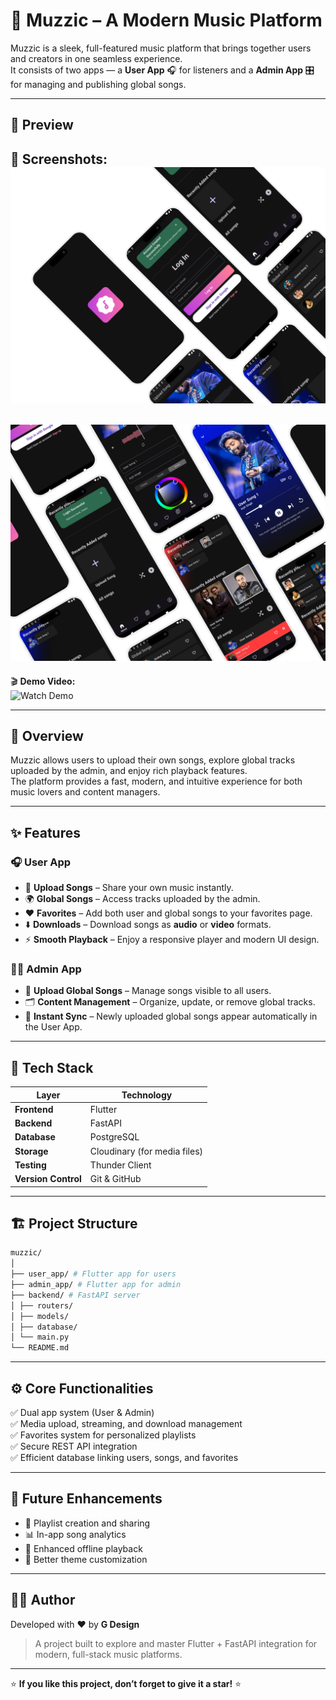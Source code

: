# 🎵 Muzzic – A Modern Music Platform  

Muzzic is a sleek, full-featured music platform that brings together users and creators in one seamless experience.  
It consists of two apps — a **User App** 🎧 for listeners and a **Admin App** 🎛️ for managing and publishing global songs.  

---

## 🌆 Preview  


📸 **Screenshots:**  
![User App Screenshot](assets/ss/shot_72.png)  
---
![Admin App Screenshot](assets/ss/shot_84.png)
---
🎬 **Demo Video:**  
![Watch Demo](https://drive.google.com/file/d/1U0rtMBbwy_cr29zObCfvCqMN0-cwYcE2/view?usp=drive_link)

---

## 🚀 Overview  

Muzzic allows users to upload their own songs, explore global tracks uploaded by the admin, and enjoy rich playback features.  
The platform provides a fast, modern, and intuitive experience for both music lovers and content managers.  

---

## ✨ Features  

### 🎧 User App  
- 🎵 **Upload Songs** – Share your own music instantly.  
- 🌍 **Global Songs** – Access tracks uploaded by the admin.  
- ❤️ **Favorites** – Add both user and global songs to your favorites page.  
- ⬇️ **Downloads** – Download songs as **audio** or **video** formats.  
- ⚡ **Smooth Playback** – Enjoy a responsive player and modern UI design.  

### 🧑‍💻 Admin App  
- 🎤 **Upload Global Songs** – Manage songs visible to all users.  
- 🗂️ **Content Management** – Organize, update, or remove global tracks.  
- 🔄 **Instant Sync** – Newly uploaded global songs appear automatically in the User App.  

---

## 🧩 Tech Stack  

| Layer | Technology |
|-------|-------------|
| **Frontend** | Flutter |
| **Backend** | FastAPI |
| **Database** | PostgreSQL |
| **Storage** | Cloudinary (for media files) |
| **Testing** | Thunder Client |
| **Version Control** | Git & GitHub |

---

## 🏗️ Project Structure  

```bash
muzzic/
│
├── user_app/ # Flutter app for users
├── admin_app/ # Flutter app for admin
├── backend/ # FastAPI server
│ ├── routers/
│ ├── models/
│ ├── database/
│ └── main.py
└── README.md
```

---

## ⚙️ Core Functionalities  

✅ Dual app system (User & Admin)  
✅ Media upload, streaming, and download management  
✅ Favorites system for personalized playlists  
✅ Secure REST API integration  
✅ Efficient database linking users, songs, and favorites  

---

## 🌱 Future Enhancements  

- 🧾 Playlist creation and sharing  
- 📊 In-app song analytics  
- 📶 Enhanced offline playback  
- 🎨 Better theme customization  

---

## 👨‍💻 Author  

Developed with ❤️ by **G Design**  
> A project built to explore and master Flutter + FastAPI integration for modern, full-stack music platforms.  

---

⭐ **If you like this project, don’t forget to give it a star!** ⭐  
